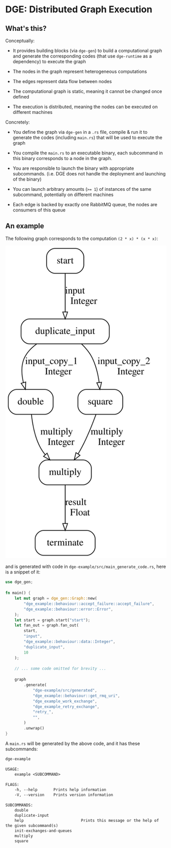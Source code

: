 # DGE: Distributed Graph Execution

## What's this?

Conceptually:

- It provides building blocks (via `dge-gen`) to build a computational graph
  and generate the corresponding codes (that use `dge-runtime` as a dependency)
  to execute the graph
  
- The nodes in the graph represent heterogeneous computations

- The edges represent data flow between nodes

- The computational graph is static, meaning it cannot be changed once defined
  
- The execution is distributed, meaning the nodes can be executed on different machines

Concretely:

- You define the graph via `dge-gen` in a `.rs` file,
  compile & run it to generate the codes (including `main.rs`) that will be used to execute the graph

- You compile the `main.rs` to an executable binary,
  each subcommand in this binary corresponds to a node in the graph.

- You are responsible to launch the binary with appropriate subcommands.
  (i.e. DGE does not handle the deployment and launching of the binary)

- You can launch arbitrary amounts (`>= 1`) of instances of the same subcommand,
  potentially on different machines
  
- Each edge is backed by exactly one RabbitMQ queue, the nodes are consumers of this queue

## An example

The following graph corresponds to the computation `(2 * x) * (x * x)`:

![](dge-example/src/generated/graph.svg)

and is generated with code in `dge-example/src/main_generate_code.rs`, here is a snippet of it:

```rust
use dge_gen;

fn main() {
    let mut graph = dge_gen::Graph::new(
        "dge_example::behaviour::accept_failure::accept_failure",
        "dge_example::behaviour::error::Error",
    );
    let start = graph.start("start");
    let fan_out = graph.fan_out(
        start,
        "input",
        "dge_example::behaviour::data::Integer",
        "duplicate_input",
        10
    );

    // ... some code omitted for brevity ...

    graph
        .generate(
            "dge-example/src/generated",
            "dge_example::behaviour::get_rmq_uri",
            "dge_example_work_exchange",
            "dge_example_retry_exchange",
            "retry_",
            "",
        )
        .unwrap()
}
```

A `main.rs` will be generated by the above code, and it has these subcommands:

```shell
dge-example

USAGE:
    example <SUBCOMMAND>

FLAGS:
    -h, --help       Prints help information
    -V, --version    Prints version information

SUBCOMMANDS:
    double                       
    duplicate-input              
    help                         Prints this message or the help of the given subcommand(s)
    init-exchanges-and-queues    
    multiply                     
    square     
```